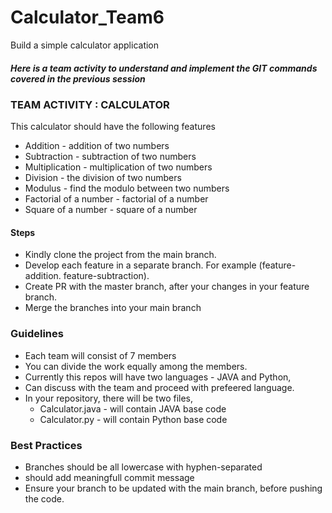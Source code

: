 # Calculator_Team6
Build a simple calculator application

##### Here is a team activity to understand and implement the GIT commands covered in the previous session

### TEAM ACTIVITY : CALCULATOR

This calculator should have the following features

- Addition - addition of two numbers
- Subtraction - subtraction of two numbers
- Multiplication - multiplication of two numbers
- Division - the division of two numbers
- Modulus - find the modulo between two numbers
- Factorial of a number - factorial of a number
- Square of a number - square of a number

#### Steps

- Kindly clone the project from the main branch.
- Develop each feature in a separate branch. For example (feature-addition. feature-subtraction).
- Create PR with the master branch, after your changes in your feature branch.
- Merge the branches into your main branch

### Guidelines

- Each team will consist of 7 members
- You can divide the work equally among the members.
- Currently this repos will have two languages - JAVA and Python,
- Can discuss with the team and proceed with prefeered language.
- In your repository, there will be two files,
  - Calculator.java - will contain JAVA base code
  - Calculator.py - will contain Python base code

### Best Practices

- Branches should be all lowercase with hyphen-separated
- should add meaningfull commit message
- Ensure your branch to be updated with the main branch, before pushing the code.
